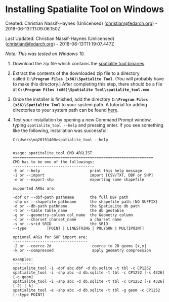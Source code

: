Installing Spatialite Tool on Windows
==================================================================================


Created: Christian Nassif-Haynes (Unlicensed) (christian@fedarch.org) -
2018-06-13T11:09:06.150Z

Last Updated: Christian Nassif-Haynes (Unlicensed)
(christian@fedarch.org) - 2018-06-13T11:19:07.447Z


*Note: This was tested on Windows 10.*


1.  Download the zip file which contains the [spatialite tool binaries](http://www.gaia-gis.it/gaia-sins/windows-bin-x86/spatialite_tool-4.3.0a-win-x86.7z).
2.  Extract the contents of the downloaded zip file to a directory
    called **`C:\Program Files (x86)\Spatialite Tool`**. (You will
    probably have to make this directory.) After completing this step,
    there should be a file at
    **`C:\Program Files (x86)\Spatialite Tool\spatialite_tool.exe`**.
3.  Once the installer is finished, add the directory
    **`C:\Program Files (x86)\Spatialite Tool`** to your system path. A
    tutorial for adding directories to your system path can be found
    [here](https://www.howtogeek.com/118594/how-to-edit-your-system-path-for-easy-command-line-access/).
4.  Test your installation by opening a new Command Prompt window,
    typing `spatialite_tool --help` and pressing enter. If you see
    something like the following, installation was successful:


    ```
    C:\Users\mq20151400>spatialite_tool --help


    usage: spatitalite_tool CMD ARGLIST
    ==============================================================
    CMD has to be one of the followings:
    ------------------------------------
    -h or --help                      print this help message
    -i or --import                    import [CSV/TXT, DBF or SHP]
    -e or --export-shp                exporting some shapefile

    supported ARGs are:
    -------------------
    -dbf or --dbf-path pathname       the full DBF path
    -shp or --shapefile pathname      the shapefile path [NO SUFFIX]
    -d or --db-path pathname          the SpatiaLite db path
    -t or --table table_name          the db geotable
    -g or --geometry-column col_name  the Geometry column
    -c or --charset charset_name      a charset name
    -s or --srid SRID                 the SRID
    --type         [POINT | LINESTRING | POLYGON | MULTIPOINT]

    optional ARGs for SHP import are:
    ---------------------------------
    -2 or --coerce-2d                  coerce to 2D geoms [x,y]
    -k or --compressed                 apply geometry compression

    examples:
    ---------
    spatialite_tool -i -dbf abc.dbf -d db.sqlite -t tbl -c CP1252
    spatialite_tool -i -shp abc -d db.sqlite -t tbl -c CP1252 [-s 4326] [-g geom]
    spatialite_tool -i -shp abc -d db.sqlite -t tbl -c CP1252 [-s 4326] [-2] [-k]
    spatialite_tool -e -shp abc -d db.sqlite -t tbl -g geom -c CP1252 [--type POINT]
    ```


</div>
